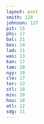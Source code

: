 ```yaml
---
layout: post
smith: 128
johnson: 127
pit: 15
phi: 17
bal: 21
bos: 14
lad: 11
was: 13
kan: 17
tam: 20
nyy: 19
cle: 17
tor: 13
stl: 18
min: 19
hou: 18
atl: 12
sdg: 11
---
```

